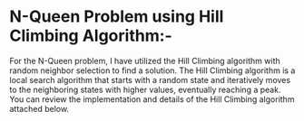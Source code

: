 # N-Queen Problem using Hill Climbing Algorithm:-
For the N-Queen problem, I have utilized the Hill Climbing algorithm with random neighbor selection to find a solution. The Hill Climbing algorithm is a local search algorithm that starts with a random state and iteratively moves to the neighboring states with higher values, eventually reaching a peak. You can review the implementation and details of the Hill Climbing algorithm  attached below.
